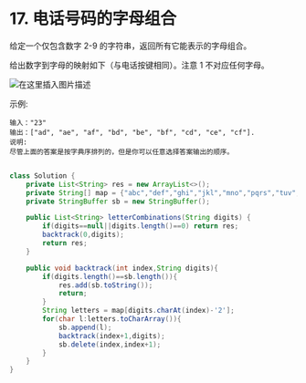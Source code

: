 # 17. 电话号码的字母组合
给定一个仅包含数字 2-9 的字符串，返回所有它能表示的字母组合。

给出数字到字母的映射如下（与电话按键相同）。注意 1 不对应任何字母。

![在这里插入图片描述](https://img-blog.csdnimg.cn/2020082623340793.png#pic_center)


示例:

	输入："23"
	输出：["ad", "ae", "af", "bd", "be", "bf", "cd", "ce", "cf"].
	说明:
	尽管上面的答案是按字典序排列的，但是你可以任意选择答案输出的顺序。

```java

class Solution {
    private List<String> res = new ArrayList<>();
    private String[] map = {"abc","def","ghi","jkl","mno","pqrs","tuv","wxyz"};
    private StringBuffer sb = new StringBuffer();

    public List<String> letterCombinations(String digits) {
        if(digits==null||digits.length()==0) return res;
        backtrack(0,digits);
        return res;
    }

    public void backtrack(int index,String digits){
        if(digits.length()==sb.length()){
            res.add(sb.toString());
            return;
        }
        String letters = map[digits.charAt(index)-'2'];
        for(char l:letters.toCharArray()){
            sb.append(l);
            backtrack(index+1,digits);
            sb.delete(index,index+1);
        }
    }
}
```
